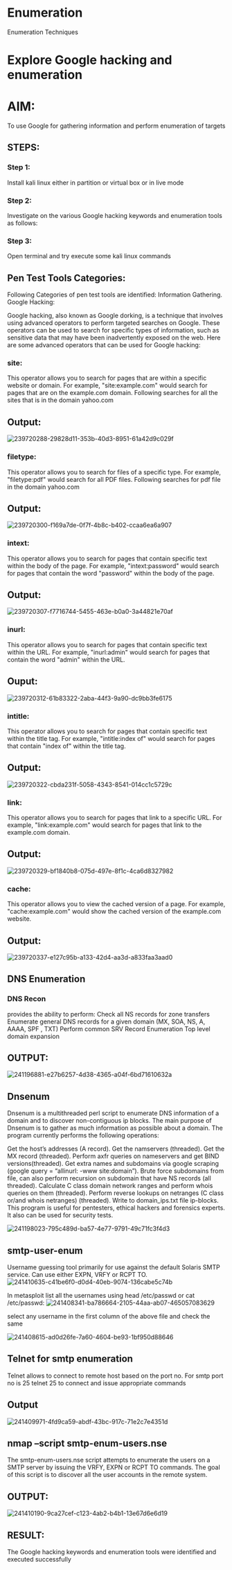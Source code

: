 # Enumeration
Enumeration Techniques

# Explore Google hacking and enumeration 

# AIM:

To use Google for gathering information and perform enumeration of targets

## STEPS:

### Step 1:

Install kali linux either in partition or virtual box or in live mode

### Step 2:

Investigate on the various Google hacking keywords and enumeration tools as follows:


### Step 3:
Open terminal and try execute some kali linux commands

## Pen Test Tools Categories:  

Following Categories of pen test tools are identified:
Information Gathering.
Google Hacking:

Google hacking, also known as Google dorking, is a technique that involves using advanced operators to perform targeted searches on Google. These operators can be used to search for specific types of information, such as sensitive data that may have been inadvertently exposed on the web. Here are some advanced operators that can be used for Google hacking:

### site: 
This operator allows you to search for pages that are within a specific website or domain. For example, "site:example.com" would search for pages that are on the example.com domain.
Following searches for all the sites that is in the domain yahoo.com
## Output:
![239720288-29828d11-353b-40d3-8951-61a42d9c029f](https://github.com/Yogeshvar005/Enumeration/assets/113497367/b0d2e5dc-45c3-4e7d-b2b6-489f7f4d4abf)


### filetype: 
This operator allows you to search for files of a specific type. For example, "filetype:pdf" would search for all PDF files.
Following searches for pdf file in the domain yahoo.com
## Output:
![239720300-f169a7de-0f7f-4b8c-b402-ccaa6ea6a907](https://github.com/Yogeshvar005/Enumeration/assets/113497367/50763ff5-d7f9-4dc7-b2bc-7367d4e00753)





### intext: 
This operator allows you to search for pages that contain specific text within the body of the page. For example, "intext:password" would search for pages that contain the word "password" within the body of the page.
## Output:
![239720307-f7716744-5455-463e-b0a0-3a44821e70af](https://github.com/Yogeshvar005/Enumeration/assets/113497367/5cb92ff7-1ed6-4a43-804d-77e9cb30e8b9)



### inurl: 
This operator allows you to search for pages that contain specific text within the URL. For example, "inurl:admin" would search for pages that contain the word "admin" within the URL.
## Ouput:
![239720312-61b83322-2aba-44f3-9a90-dc9bb3fe6175](https://github.com/Yogeshvar005/Enumeration/assets/113497367/0d32a079-4241-4ff9-b748-f020ecbaadd9)


### intitle: 
This operator allows you to search for pages that contain specific text within the title tag. For example, "intitle:index of" would search for pages that contain "index of" within the title tag.
## Output:
![239720322-cbda231f-5058-4343-8541-014cc1c5729c](https://github.com/Yogeshvar005/Enumeration/assets/113497367/83f8a230-9ece-4484-b062-dea17af8261e)


### link: 
This operator allows you to search for pages that link to a specific URL. For example, "link:example.com" would search for pages that link to the example.com domain.
## Output:
![239720329-bf1840b8-075d-497e-8f1c-4ca6d8327982](https://github.com/Yogeshvar005/Enumeration/assets/113497367/c17f94f1-60b1-4083-b842-4a272005190e)


### cache: 
This operator allows you to view the cached version of a page. For example, "cache:example.com" would show the cached version of the example.com website.
## Output:
![239720337-e127c95b-a133-42d4-aa3d-a833faa3aad0](https://github.com/Yogeshvar005/Enumeration/assets/113497367/8e479e7c-f00f-42bb-a3e6-5b13058325c9)

 
## DNS Enumeration


### DNS Recon
provides the ability to perform:
Check all NS records for zone transfers
Enumerate general DNS records for a given domain (MX, SOA, NS, A, AAAA, SPF , TXT)
Perform common SRV Record Enumeration
Top level domain expansion
## OUTPUT:

![241196881-e27b6257-4d38-4365-a04f-6bd71610632a](https://github.com/Yogeshvar005/Enumeration/assets/113497367/883538b0-a495-48f9-aa52-38d0fb67e3e5)






## Dnsenum   
Dnsenum is a multithreaded perl script to enumerate DNS information of a domain and to discover non-contiguous ip blocks. The main purpose of Dnsenum is to gather as much information as possible about a domain. The program currently performs the following operations:

Get the host’s addresses (A record).
Get the namservers (threaded).
Get the MX record (threaded).
Perform axfr queries on nameservers and get BIND versions(threaded).
Get extra names and subdomains via google scraping (google query = “allinurl: -www site:domain”).
Brute force subdomains from file, can also perform recursion on subdomain that have NS records (all threaded).
Calculate C class domain network ranges and perform whois queries on them (threaded).
Perform reverse lookups on netranges (C class or/and whois netranges) (threaded).
Write to domain_ips.txt file ip-blocks.
This program is useful for pentesters, ethical hackers and forensics experts. It also can be used for security tests.

![241198023-795c489d-ba57-4e77-9791-49c71fc3f4d3](https://github.com/Yogeshvar005/Enumeration/assets/113497367/2c0be4b0-705e-4c3f-9658-bb773e95a5b0)

## smtp-user-enum
Username guessing tool primarily for use against the default Solaris SMTP service. Can use either EXPN, VRFY or RCPT TO.
![241410635-c41be6f0-d0d4-40eb-9074-136cabe5c74b](https://github.com/Yogeshvar005/Enumeration/assets/113497367/861d02e6-ad2e-4f7f-b9b5-2521cb6d7b1d)


In metasploit list all the usernames using head /etc/passwd or cat /etc/passwd:
![241408341-ba786664-2105-44aa-ab07-465057083629](https://github.com/Yogeshvar005/Enumeration/assets/113497367/b740c9e8-14ca-49c8-8c5b-87e703fe36cb)

select any username in the first column of the above file and check the same

![241408615-ad0d26fe-7a60-4604-be93-1bf950d88646](https://github.com/Yogeshvar005/Enumeration/assets/113497367/e0bd992a-a093-4521-9190-e377286c4a74)

## Telnet for smtp enumeration
Telnet allows to connect to remote host based on the port no. For smtp port no is 25
telnet <host address> 25 to connect
and issue appropriate commands
  
## Output
  
  ![241409971-4fd9ca59-abdf-43bc-917c-71e2c7e4351d](https://github.com/Yogeshvar005/Enumeration/assets/113497367/a8470755-3ba8-48a1-b5fc-453a250d2fe6)


## nmap –script smtp-enum-users.nse <hostname>

The smtp-enum-users.nse script attempts to enumerate the users on a SMTP server by issuing the VRFY, EXPN or RCPT TO commands. The goal of this script is to discover all the user accounts in the remote system.


## OUTPUT:

![241410190-9ca27cef-c123-4ab2-b4b1-13e67d6e6d19](https://github.com/Yogeshvar005/Enumeration/assets/113497367/9bd4c245-dd84-4517-bf27-12a7cd3c070b)

## RESULT:
The Google hacking keywords and enumeration tools were identified and executed successfully

